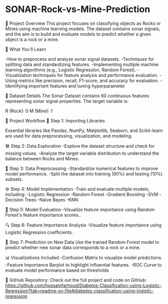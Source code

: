 # SONAR-Rock-vs-Mine-Prediction

🚀 Project Overview 
This project focuses on classifying objects as Rocks or Mines using machine learning models. The dataset contains sonar signals, and the aim is to build and evaluate models to predict whether a given object is a rock or a mine.

🔧 What You'll Learn

-How to preprocess and analyze sonar signal datasets.
-Techniques for splitting data and standardizing features.
-Implementing multiple machine learning algorithms (e.g., Logistic Regression, Random Forest).
-Visualization techniques for feature analysis and performance evaluation.
-Using metrics like precision, recall, F1-score, and accuracy for evaluation.
-Identifying important features and tuning hyperparameter


📖 Dataset Details 
The Sonar Dataset contains 60 continuous features representing sonar signal properties. The target variable is:

R (Rock): 0
M (Mine): 1

🔗 Project Workflow 🚦 Step 1: Importing Libraries

Essential libraries like Pandas, NumPy, Matplotlib, Seaborn, and Scikit-learn are used for data preprocessing, visualization, and modeling.

🛠 Step 2: Data Exploration
-Explore the dataset structure and check for missing values.
-Analyze the target variable distribution to understand the balance between Rocks and Mines.

🔬 Step 3: Data Preprocessing 
-Standardize numerical features to improve model performance.
-Split the dataset into training (90%) and testing (10%) subsets.

⚙️ Step 4: Model Implementation 
-Train and evaluate multiple models, including:
-Logistic Regression
-Random Forest
-Gradient Boosting
-SVM
-Decision Trees
-Naive Bayes
-KNN

🧪 Step 5: Model Evaluation
-Visualize feature importance using Random Forest's feature importance scores..

🔍 Step 6: Feature Importance Analysis
-Visualize feature importance using Logistic Regression coefficients.

🧩 Step 7: Prediction on New Data 
Use the trained Random Forest model to predict whether new sonar data corresponds to a rock or a mine.

📊 Visualizations Included 
-Confusion Matrix to visualize model predictions.
-Feature Importance Barplot to highlight influential features.
-ROC Curve to evaluate model performance based on thresholds

📂 GitHub Repository: Check out the full project and code on GitHub: https://github.com/hossamfarhoud/Diabetes-Classification-using-Logistic-Regression?tab=readme-ov-file#diabetes-classification-using-logistic-regression

